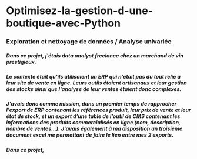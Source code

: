 # Optimisez-la-gestion-d-une-boutique-avec-Python
### Exploration et nettoyage de données / Analyse univariée
##### Dans ce projet, j'étais data analyst freelance chez un marchand de vin prestigieux.
##### Le contexte était qu'ils utilisaient un ERP qui n'était pas du tout relié à leur site de vente en ligne. Leurs outils étaient artisanaux et leur gestion des stocks ainsi que l'analyse de leur ventes étaient donc complexes.
##### J'avais donc comme mission, dans un premier temps de rapprocher l'export de ERP contenant les références produit, leur prix de vente et leur état de stock, et un export d’une table de l’outil de CMS contenant les informations des produits commercialisés en ligne (nom, description, nombre de ventes...). J'avais également à ma disposition un troisième document excel me permettant de faire le lien entre mes 2 exports.
##### Dans ce projet, 
